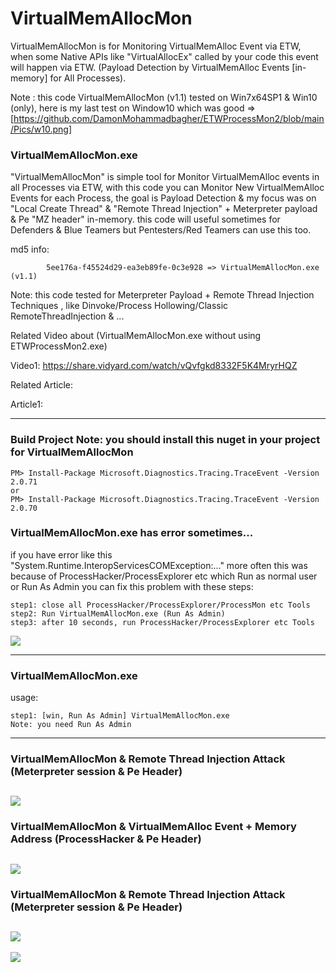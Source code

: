 # VirtualMemAllocMon
VirtualMemAllocMon is for Monitoring VirtualMemAlloc Event via ETW, when some Native APIs like "VirtualAllocEx" called by your code this event will happen via ETW. (Payload Detection by VirtualMemAlloc Events [in-memory] for All Processes).

Note : this code VirtualMemAllocMon (v1.1) tested on Win7x64SP1 & Win10 (only), here is my last test on Window10 which was good => [https://github.com/DamonMohammadbagher/ETWProcessMon2/blob/main/Pics/w10.png]

### VirtualMemAllocMon.exe
"VirtualMemAllocMon" is simple tool for Monitor VirtualMemAlloc events in all Processes via ETW, with this code you can Monitor New VirtualMemAlloc Events for each Process, the goal is Payload Detection & my focus was on "Local Create Thread" & "Remote Thread Injection" + Meterpreter payload & Pe "MZ header" in-memory. this code will useful sometimes for Defenders & Blue Teamers but Pentesters/Red Teamers can use this too.

md5 info:

            5ee176a-f45524d29-ea3eb89fe-0c3e928 => VirtualMemAllocMon.exe (v1.1)

Note: this code tested for Meterpreter Payload + Remote Thread Injection Techniques , like Dinvoke/Process Hollowing/Classic RemoteThreadInjection & ... 

Related Video about (VirtualMemAllocMon.exe without using ETWProcessMon2.exe)

Video1: https://share.vidyard.com/watch/vQvfgkd8332F5K4MryrHQZ

Related Article:

Article1:

------

### Build Project Note: you should install this nuget in your project for VirtualMemAllocMon
            
    PM> Install-Package Microsoft.Diagnostics.Tracing.TraceEvent -Version 2.0.71           
    or
    PM> Install-Package Microsoft.Diagnostics.Tracing.TraceEvent -Version 2.0.70


### VirtualMemAllocMon.exe has error sometimes...
if you have error like this "System.Runtime.InteropServicesCOMException:..." more often this was because of ProcessHacker/ProcessExplorer etc which Run as normal user or Run As Admin you can fix this problem with these steps:

    step1: close all ProcessHacker/ProcessExplorer/ProcessMon etc Tools
    step2: Run VirtualMemAllocMon.exe (Run As Admin)
    step3: after 10 seconds, run ProcessHacker/ProcessExplorer etc Tools

   ![](https://github.com/DamonMohammadbagher/ETWProcessMon2/blob/main/VirtualMemAllocMon/Pics/err.png)

------

### VirtualMemAllocMon.exe

 usage:  
    
    step1: [win, Run As Admin] VirtualMemAllocMon.exe  
    Note: you need Run As Admin
 
    
----------
 ### VirtualMemAllocMon & Remote Thread Injection Attack (Meterpreter session & Pe Header)  
   ![](https://github.com/DamonMohammadbagher/ETWProcessMon2/blob/main/VirtualMemAllocMon/Pics/3.png)
   -------------
   
 ### VirtualMemAllocMon & VirtualMemAlloc Event + Memory Address (ProcessHacker & Pe Header) 
   ![](https://github.com/DamonMohammadbagher/ETWProcessMon2/blob/main/VirtualMemAllocMon/Pics/1.png)
   -------------
   
 ### VirtualMemAllocMon & Remote Thread Injection Attack (Meterpreter session & Pe Header) 
   ![](https://github.com/DamonMohammadbagher/ETWProcessMon2/blob/main/VirtualMemAllocMon/Pics/2.png)
   -------------



<p><a href="https://hits.seeyoufarm.com"><img src="https://hits.seeyoufarm.com/api/count/incr/badge.svg?url=https://github.com/DamonMohammadbagher/ETWProcessMon2/VirtualMemAllocMon"/></a></p>
